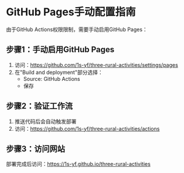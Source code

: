 # GitHub Pages手动配置指南

由于GitHub Actions权限限制，需要手动启用GitHub Pages：

## 步骤1：手动启用GitHub Pages
1. 访问：https://github.com/1s-yf/three-rural-activities/settings/pages
2. 在"Build and deployment"部分选择：
   - Source: GitHub Actions
   - 保存

## 步骤2：验证工作流
1. 推送代码后会自动触发部署
2. 访问：https://github.com/1s-yf/three-rural-activities/actions

## 步骤3：访问网站
部署完成后访问：https://1s-yf.github.io/three-rural-activities